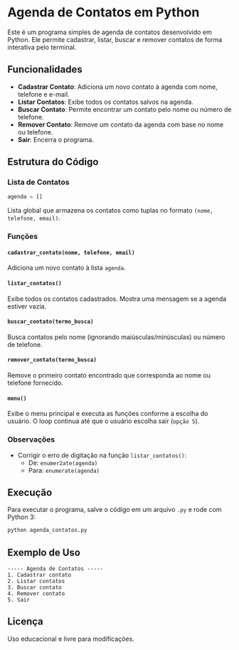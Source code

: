 
# Agenda de Contatos em Python

Este é um programa simples de agenda de contatos desenvolvido em Python. Ele permite cadastrar, listar, buscar e remover contatos de forma interativa pelo terminal.

## Funcionalidades

- **Cadastrar Contato**: Adiciona um novo contato à agenda com nome, telefone e e-mail.
- **Listar Contatos**: Exibe todos os contatos salvos na agenda.
- **Buscar Contato**: Permite encontrar um contato pelo nome ou número de telefone.
- **Remover Contato**: Remove um contato da agenda com base no nome ou telefone.
- **Sair**: Encerra o programa.

## Estrutura do Código

### Lista de Contatos
```python
agenda = []
```
Lista global que armazena os contatos como tuplas no formato `(nome, telefone, email)`.

### Funções

#### `cadastrar_contato(nome, telefone, email)`
Adiciona um novo contato à lista `agenda`.

#### `listar_contatos()`
Exibe todos os contatos cadastrados. Mostra uma mensagem se a agenda estiver vazia.

#### `buscar_contato(termo_busca)`
Busca contatos pelo nome (ignorando maiúsculas/minúsculas) ou número de telefone.

#### `remover_contato(termo_busca)`
Remove o primeiro contato encontrado que corresponda ao nome ou telefone fornecido.

#### `menu()`
Exibe o menu principal e executa as funções conforme a escolha do usuário. O loop continua até que o usuário escolha sair (`opção 5`).

### Observações
- Corrigir o erro de digitação na função `listar_contatos()`:
  - De: `enumer2ate(agenda)`
  - Para: `enumerate(agenda)`

## Execução

Para executar o programa, salve o código em um arquivo `.py` e rode com Python 3:

```bash
python agenda_contatos.py
```

## Exemplo de Uso

```
----- Agenda de Contatos -----
1. Cadastrar contato
2. Listar contatos
3. Buscar contato
4. Remover contato
5. Sair
```

## Licença

Uso educacional e livre para modificações.
